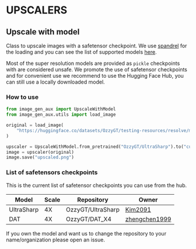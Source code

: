 # UPSCALERS

## Upscale with model

Class to upscale images with a safetensor checkpoint. We use [spandrel](https://github.com/chaiNNer-org/spandrel) for the loading and you can see the list of supported models [here]([list](https://github.com/chaiNNer-org/spandrel?tab=readme-ov-file#model-architecture-support)).

Most of the super resolution models are provided as `pickle` checkpoints with are considered unsafe. We promote the use of safetensor checkpoints and for convenient use we recommend to use the Hugging Face Hub, you can still use a locally downloaded model.

### How to use

```python
from image_gen_aux import UpscaleWithModel
from image_gen_aux.utils import load_image

original = load_image(
    "https://huggingface.co/datasets/OzzyGT/testing-resources/resolve/main/simple_upscale/hippowaffle_small.png"
)

upscaler = UpscaleWithModel.from_pretrained("OzzyGT/UltraSharp").to("cuda")
image = upscaler(original)
image.save("upscaled.png")

```

### List of safetensors checkpoints

This is the current list of safetensor checkpoints you can use from the hub.

|Model|Scale|Repository|Owner|
|---|---|---|---|
|UltraSharp|4X|OzzyGT/UltraSharp|[Kim2091](https://huggingface.co/Kim2091)|
|DAT|4X|OzzyGT/DAT_X4|[zhengchen1999](https://github.com/zhengchen1999)|

If you own the model and want us to change the repository to your name/organization please open an issue.
